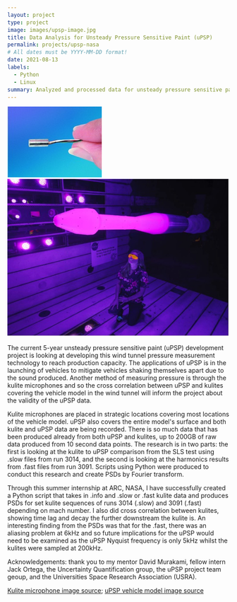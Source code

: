 ```yaml
---
layout: project
type: project
image: images/upsp-image.jpg
title: Data Analysis for Unsteady Pressure Sensitive Paint (uPSP)
permalink: projects/upsp-nasa
# All dates must be YYYY-MM-DD format!
date: 2021-08-13
labels:
  - Python
  - Linux
summary: Analyzed and processed data for unsteady pressure sensitive paint (uPSP) project at Ames Research Center, National Aeronautics and Space Administration for summer 2021 internship.
---
```


<div class="ui medium rounded images">
  <img class="ui image" src="../images/upsp-kulite.jpg">
  <img class="ui image" src="../images/upsp-model.jpg">
</div>

The current 5-year unsteady pressure sensitive paint (uPSP) development project is looking at developing this wind tunnel pressure measurement technology to reach production capacity. The applications of uPSP is in the launching of vehicles to mitigate vehicles shaking themselves apart due to the sound produced. Another method of measuring pressure is through the kulite microphones and so the cross correlation between uPSP and kulites covering the vehicle model in the wind tunnel will inform the project about the validity of the uPSP data. 

Kulite microphones are placed in strategic locations covering most locations of the vehicle model. uPSP also covers the entire model's surface and both kulite and uPSP data are being recorded. There is so much data that has been produced already from both uPSP and kulites, up to 200GB of raw data produced from 10 second data points. The research is in two parts: the first is looking at the kulite to uPSP comparison from the SLS test using .slow files from run 3014, and the second is looking at the harmonics results from .fast files from run 3091. Scripts using Python were produced to conduct this research and create PSDs by Fourier transform. 

Through this summer internship at ARC, NASA, I have successfully created a Python script that takes in .info and .slow or .fast kulite data and produces PSDs for set kulite sequences of runs 3014 (.slow) and 3091 (.fast) depending on mach number. I also did cross correlation between kulites, showing time lag and decay the further downstream the kulite is. An interesting finding from the PSDs was that for the .fast, there was an aliasing problem at 6kHz and so future implications for the uPSP would need to be examined as the uPSP Nyquist frequency is only 5kHz whilst the kulites were sampled at 200kHz.

Acknowledgements: thank you to my mentor David Murakami, fellow intern Jack Ortega, the Uncertainty Quantification group, the uPSP project team geoup, and the Universities Space Research Association (USRA). 

[Kulite microphone image source](https://kulite.com//assets/media/2017/06/XCQ-080.jpg); [uPSP vehicle model image source](https://www.nasa.gov/sites/default/files/styles/full_width/public/thumbnails/image/upsp_feature_acd15-0208-004.jpg?itok=DmC3jWJh)
